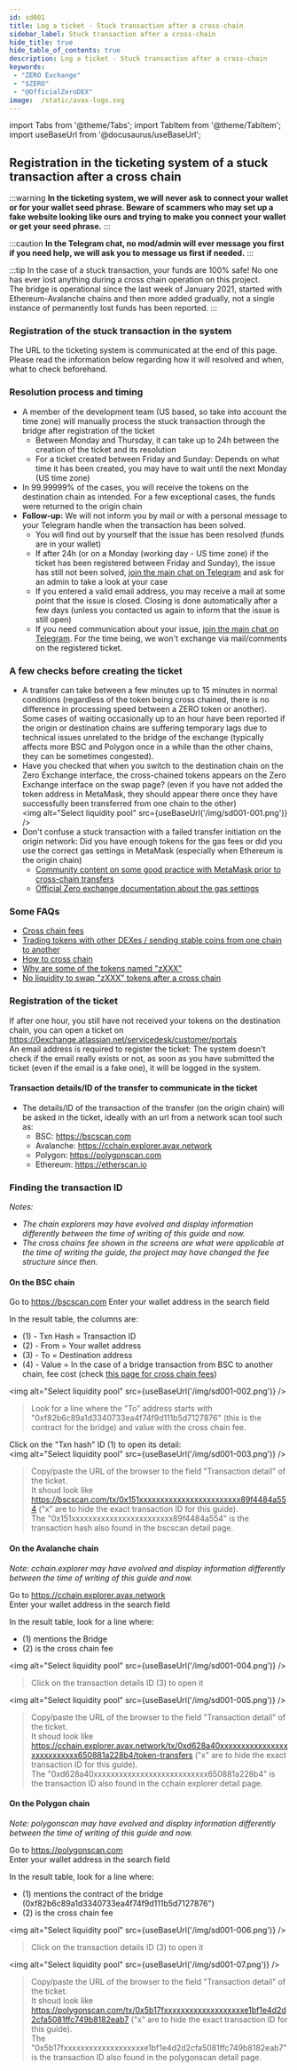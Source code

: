 ```yaml
---
id: sd001
title: Log a ticket - Stuck transaction after a cross-chain
sidebar_label: Stuck transaction after a cross-chain
hide_title: true
hide_table_of_contents: true
description: Log a ticket - Stuck transaction after a cross-chain
keywords:
 - "ZERO Exchange"
 - "$ZERO"
 - "@OfficialZeroDEX"
image:  /static/avax-logo.svg
---
```



import Tabs from '@theme/Tabs';
import TabItem from '@theme/TabItem';
import useBaseUrl from '@docusaurus/useBaseUrl';


## Registration in the ticketing system of a stuck transaction after a cross chain

:::warning
__In the ticketing system, we will never ask to connect your wallet or for your wallet seed phrase.  Beware of scammers who may set up a fake website looking like ours and trying to make you connect your wallet or get your seed phrase.__
:::

:::caution
__In the Telegram chat, no mod/admin will ever message you first if you need help, we will ask you to message us first if needed.__ 
:::

:::tip
In the case of a stuck transaction, your funds are 100% safe!  No one has ever lost anything during a cross chain operation on this project.  
The bridge is operational since the last week of January 2021, started with Ethereum-Avalanche chains and then more added gradually, not a single instance of permanently lost funds has been reported.
:::

### Registration of the stuck transaction in the system
The URL to the ticketing system is communicated at the end of this page.  
Please read the information below regarding how it will resolved and when, what to check beforehand.

### Resolution process and timing
* A member of the development team (US based, so take into account the time zone) will manually process the stuck transaction through the bridge after registration of the ticket
  * Between Monday and Thursday, it can take up to 24h between the creation of the ticket and its resolution
  * For a ticket created between Friday and Sunday: Depends on what time it has been created, you may have to wait until the next Monday (US time zone)
* In 99.99999% of the cases, you will receive the tokens on the destination chain as intended.  For a few exceptional cases, the funds were returned to the origin chain
* __Follow-up:__ We will not inform you by mail or with a personal message to your Telegram handle when the transaction has been solved.
  * You will find out by yourself that the issue has been resolved (funds are in your wallet)
  * If after 24h (or on a Monday (working day - US time zone) if the ticket has been registered between Friday and Sunday), the issue has still not been solved, [join the main chat on Telegram](https://t.me/ZeroExchangeCommunity) and ask for an admin to take a look at your case 
  * If you entered a valid email address, you may receive a mail at some point that the issue is closed.  Closing is done automatically after a few days (unless you contacted us again to inform that the issue is still open)
  * If you need communication about your issue, [join the main chat on Telegram](https://t.me/ZeroExchangeCommunity).  For the time being, we won't exchange via mail/comments on the registered ticket. 


### A few checks before creating the ticket
* A transfer can take between a few minutes up to 15 minutes in normal conditions (regardless of the token being cross chained, there is no difference in processing speed between a ZERO token or another).  
Some cases of waiting occasionally up to an hour have been reported if the origin or destination chains are suffering temporary lags due to technical issues unrelated to the bridge of the exchange (typically affects more BSC and Polygon once in a while than the other chains, they can be sometimes congested).
* Have you checked that when you switch to the destination chain on the Zero Exchange interface, the cross-chained tokens appears on the Zero Exchange interface on the swap page? (even if you have not added the token address in MetaMask, they should appear there once they have successfully been transferred from one chain to the other)  
<img alt="Select liquidity pool" src={useBaseUrl('/img/sd001-001.png')} />
* Don't confuse a stuck transaction with a failed transfer initiation on the origin network: Did you have enough tokens for the gas fees or did you use the correct gas settings in MetaMask (especially when Ethereum is the origin chain)
  * [Community content on some good practice with MetaMask prior to cross-chain transfers](https://0.masternode.io/docs/eth#cross-chain-transfers)
  * [Official Zero exchange documentation about the gas settings](https://0-exchange.gitbook.io/0-exchange-docs/pinned/transaction-fails) 

### Some FAQs
* [Cross chain fees](../zerobridge.md)
* [Trading tokens with other DEXes / sending stable coins from one chain to another](../faq/faq006.md)
* [How to cross chain](../faq/faq023.md)
* [Why are some of the tokens named "zXXX"](../faq/faq005.md)
* [No liquidity to swap "zXXX" tokens after a cross chain](../faq/faq026.md)

### Registration of the ticket
If after one hour, you still have not received your tokens on the destination chain, you can open a ticket on https://0exchange.atlassian.net/servicedesk/customer/portals  
An email address is required to register the ticket: The system doesn't check if the email really exists or not, as soon as you have submitted the ticket (even if the email is a fake one), it will be logged in the system.

#### Transaction details/ID of the transfer to communicate in the ticket
* The details/ID of the transaction of the transfer (on the origin chain) will be asked in the ticket, ideally with an url from a network scan tool such as:
  * BSC: https://bscscan.com
  * Avalanche: https://cchain.explorer.avax.network
  * Polygon: https://polygonscan.com
  * Ethereum: https://etherscan.io


### Finding the transaction ID 
_Notes:_  
* _The chain explorers may have evolved and display information differently between the time of writing of this guide and now._
* _The cross chains fee shown in the screens are what were applicable at the time of writing the guide, the project may have changed the fee structure since then._

#### On the BSC chain

Go to https://bscscan.com
Enter your wallet address in the search field

In the result table, the columns are:
* (1) - Txn Hash = Transaction ID
* (2) - From = Your wallet address
* (3) - To = Destination address
* (4) - Value = In the case of a bridge transaction from BSC to another chain, fee cost (check [this page for cross chain fees](../zerobridge.md)) 

<img alt="Select liquidity pool" src={useBaseUrl('/img/sd001-002.png')} />

> Look for a line where the "To" address starts with "0xf82b6c89a1d3340733ea4f74f9d111b5d7127876" (this is the contract for the bridge) and value with the cross chain fee.  

Click on the "Txn hash" ID (1) to open its detail:  
<img alt="Select liquidity pool" src={useBaseUrl('/img/sd001-003.png')} />

> Copy/paste the URL of the browser to the field "Transaction detail" of the ticket.  
> It shoud look like https://bscscan.com/tx/0x151xxxxxxxxxxxxxxxxxxxxxxxx89f4484a554 ("x" are to hide the exact transaction ID for this guide).  
> The "0x151xxxxxxxxxxxxxxxxxxxxxxxx89f4484a554" is the transaction hash also found in the bscscan detail page.  


#### On the Avalanche chain
_Note:  cchain.explorer may have evolved and display information differently between the time of writing of this guide and now._

Go to https://cchain.explorer.avax.network  
Enter your wallet address in the search field  

In the result table, look for a line where:
* (1) mentions the Bridge
* (2) is the cross chain fee  

<img alt="Select liquidity pool" src={useBaseUrl('/img/sd001-004.png')} />
> Click on the transaction details ID (3) to open it  


<img alt="Select liquidity pool" src={useBaseUrl('/img/sd001-005.png')} />
> Copy/paste the URL of the browser to the field "Transaction detail" of the ticket.  
> It shoud look like https://cchain.explorer.avax.network/tx/0xd628a40xxxxxxxxxxxxxxxxxxxxxxxxxxx650881a228b4/token-transfers ("x" are to hide the exact transaction ID for this guide).  
> The "0xd628a40xxxxxxxxxxxxxxxxxxxxxxxxxxx650881a228b4" is the transaction ID also found in the cchain explorer detail page.  


#### On the Polygon chain
_Note:  polygonscan may have evolved and display information differently between the time of writing of this guide and now._

Go to https://polygonscan.com  
Enter your wallet address in the search field  

In the result table, look for a line where:
* (1) mentions the contract of the bridge (0xf82b6c89a1d3340733ea4f74f9d111b5d7127876")
* (2) is the cross chain fee  

<img alt="Select liquidity pool" src={useBaseUrl('/img/sd001-006.png')} />
> Click on the transaction details ID (3) to open it  


<img alt="Select liquidity pool" src={useBaseUrl('/img/sd001-07.png')} />
> Copy/paste the URL of the browser to the field "Transaction detail" of the ticket.  
> It shoud look like https://polygonscan.com/tx/0x5b17fxxxxxxxxxxxxxxxxxxxe1bf1e4d2d2cfa5081ffc749b8182eab7 ("x" are to hide the exact transaction ID for this guide).  
> The "0x5b17fxxxxxxxxxxxxxxxxxxxe1bf1e4d2d2cfa5081ffc749b8182eab7" is the transaction ID also found in the polygonscan detail page.  
